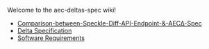 Welcome to the aec-deltas-spec wiki!

* [Comparison-between-Speckle-Diff-API-Endpoint-&-AEC∆-Spec](./Comparison-between-Speckle-Diff-API-Endpoint-&-AEC∆-Spec.md)
* [Delta Specification](./Delta-specification.md)
* [Software Requirements](./Software-Requirements.md)